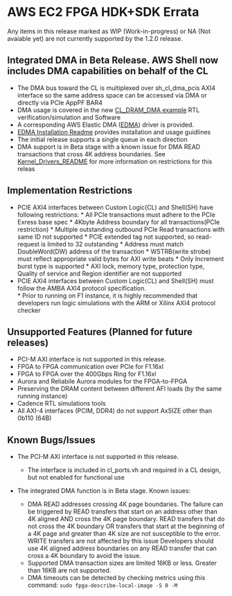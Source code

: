 
# AWS EC2 FPGA HDK+SDK Errata

Any items in this release marked as WIP (Work-in-progress) or NA (Not avaiable yet) are not currently supported by the 1.2.0 release.

## Integrated DMA in Beta Release. AWS Shell now includes DMA capabilities on behalf of the CL
* The DMA bus toward the CL is multiplexed over sh_cl_dma_pcis AXI4 interface so the same address space can be accessed via DMA or directly via PCIe AppPF BAR4 
* DMA usage is covered in the new [CL_DRAM_DMA example](./hdk/cl/examples/cl_dram_dma) RTL verification/simulation and Software 
* A corresponding AWS Elastic DMA ([EDMA](./sdk/linux_kernel_drivers/edma)) driver is provided.
* [EDMA Installation Readme](./sdk/linux_kernel_drivers/edma/edma_install.md) provides installation and usage guidlines
* The initial release supports a single queue in each direction
* DMA support is in Beta stage with a known issue for DMA READ transactions that cross 4K address boundaries.  See [Kernel_Drivers_README](./sdk/linux_kernel_drivers/edma/README.md) for more information on restrictions for this releas

## Implementation Restrictions

*    PCIE AXI4 interfaces between Custom Logic(CL) and Shell(SH) have following restrictions:
    *    All PCIe transactions must adhere to the PCIe Exress base spec
    *    4Kbyte Address boundary for all transactions(PCIe restriction)
    *    Multiple outstanding outbound PCIe Read transactions with same ID not supported
    *    PCIE extended tag not supported, so read-request is limited to 32 outstanding
    *    Address must match DoubleWord(DW) address of the transaction
    *    WSTRB(write strobe) must reflect appropriate valid bytes for AXI write beats
    *    Only Increment burst type is supported
    *    AXI lock, memory type, protection type, Quality of service and Region identifier are not supported
*    PCIE AXI4 interfaces between Custom Logic(CL) and Shell(SH) must follow the AMBA AXI4 protocol specification.  
    *    Prior to running on F1 instance, it is highly recommended that developers run logic simulations with the ARM or Xilinx AXI4 protocol checker  


## Unsupported Features (Planned for future releases)

* PCI-M AXI interface is not supported in this release.
* FPGA to FPGA communication over PCIe for F1.16xl
* FPGA to FPGA over the 400Gbps Ring for F1.16xl
* Aurora and Reliabile Aurora modules for the FPGA-to-FPGA 
* Preserving the DRAM content between different AFI loads (by the same running instance)
* Cadence RTL simulations tools
* All AXI-4 interfaces (PCIM, DDR4) do not support AxSIZE other than 0b110 (64B)

## Known Bugs/Issues

* The PCI-M AXI interface is not supported in this release.  
    * The interface is included in cl_ports.vh and required in a CL design, but not enabled for functional use

* The integrated DMA function is in Beta stage.  Known issues: 
    * DMA READ addresses crossing 4K page boundaries.  The failure can be triggered by READ transfers that start on an address other than 4K aligned AND cross the 4K page boundary.  READ transfers that do not cross the 4K boundary OR transfers that start at the beginning of a 4K page and greater than 4K size are not susceptible to the error.  WRITE transfers are not affected by this issue Developers should use 4K aligned address boundaries on any READ transfer that can cross a 4K boundary to avoid the issue. 
    * Supported DMA transaction sizes are limited 16KB or less.  Greater than 16KB are not supported.
    * DMA timeouts can be detected by checking metrics using this command:  `sudo fpga-describe-local-image -S 0 -M`


